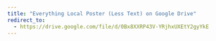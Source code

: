 ```yaml
---
title: "Everything Local Poster (Less Text) on Google Drive"
redirect_to:
  - https://drive.google.com/file/d/0Bx8XXRP43V-YRjhxUXEtY2gyYkE
---
```

